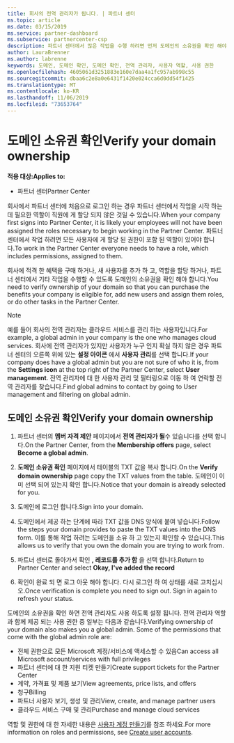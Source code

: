 ```yaml
---
title: 회사의 전역 관리자가 됩니다. | 파트너 센터
ms.topic: article
ms.date: 03/15/2019
ms.service: partner-dashboard
ms.subservice: partnercenter-csp
description: 파트너 센터에서 많은 작업을 수행 하려면 먼저 도메인의 소유권을 확인 해야 합니다. 파트너 센터의 많은 작업에는 전역 관리자가 필요 합니다. 회사에 아직 없는 경우 하나를 만들 수 있습니다.
author: LauraBrenner
ms.author: labrenne
keywords: 도메인, 도메인 확인, 도메인 확인, 전역 관리자, 사용자 역할, 사용 권한
ms.openlocfilehash: 4605061d3251883e160e7daa4a1fc957ab998c55
ms.sourcegitcommit: dbaa6c2e8a0e6431f1420e024cca6d0dd54f1425
ms.translationtype: MT
ms.contentlocale: ko-KR
ms.lasthandoff: 11/06/2019
ms.locfileid: "73653764"
---
```

# <a name="verify-your-domain-ownership"></a><span data-ttu-id="a100b-105">도메인 소유권 확인</span><span class="sxs-lookup"><span data-stu-id="a100b-105">Verify your domain ownership</span></span>

<span data-ttu-id="a100b-106">**적용 대상:**</span><span class="sxs-lookup"><span data-stu-id="a100b-106">**Applies to:**</span></span>

- <span data-ttu-id="a100b-107">파트너 센터</span><span class="sxs-lookup"><span data-stu-id="a100b-107">Partner Center</span></span>

<span data-ttu-id="a100b-108">회사에서 파트너 센터에 처음으로 로그인 하는 경우 파트너 센터에서 작업을 시작 하는 데 필요한 역할이 직원에 게 할당 되지 않은 것일 수 있습니다.</span><span class="sxs-lookup"><span data-stu-id="a100b-108">When your company first signs into Partner Center, it is likely your employees will not have been assigned the roles necessary to begin working in the Partner Center.</span></span> <span data-ttu-id="a100b-109">파트너 센터에서 작업 하려면 모든 사용자에 게 할당 된 권한이 포함 된 역할이 있어야 합니다.</span><span class="sxs-lookup"><span data-stu-id="a100b-109">To work in the Partner Center everyone needs to have a role, which includes permissions, assigned to them.</span></span>  

<span data-ttu-id="a100b-110">회사에 적격 한 혜택을 구매 하거나, 새 사용자를 추가 하 고, 역할을 할당 하거나, 파트너 센터에서 기타 작업을 수행할 수 있도록 도메인의 소유권을 확인 해야 합니다.</span><span class="sxs-lookup"><span data-stu-id="a100b-110">You need to verify ownership of your domain so that you can purchase the benefits your company is eligible for, add new users and assign them roles, or do other tasks in the Partner Center.</span></span> 

>[!Note]
><span data-ttu-id="a100b-111">예를 들어 회사의 전역 관리자는 클라우드 서비스를 관리 하는 사용자입니다.</span><span class="sxs-lookup"><span data-stu-id="a100b-111">For example, a global admin in your company is the one who manages cloud services.</span></span> <span data-ttu-id="a100b-112">회사에 전역 관리자가 있지만 사용자가 누구 인지 확실 하지 않은 경우 파트너 센터의 오른쪽 위에 있는 **설정 아이콘** 에서 **사용자 관리**를 선택 합니다.</span><span class="sxs-lookup"><span data-stu-id="a100b-112">If your company does have a global admin but you are not sure of who it is, from the **Settings icon** at the top right of the Partner Center, select **User management**.</span></span> <span data-ttu-id="a100b-113">전역 관리자에 대 한 사용자 관리 및 필터링으로 이동 하 여 연락할 전역 관리자를 찾습니다.</span><span class="sxs-lookup"><span data-stu-id="a100b-113">Find global admins to contact by going to User management and filtering on global admin.</span></span>

## <a name="verify-your-domain-ownership"></a><span data-ttu-id="a100b-114">도메인 소유권 확인</span><span class="sxs-lookup"><span data-stu-id="a100b-114">Verify your domain ownership</span></span>

1. <span data-ttu-id="a100b-115">파트너 센터의 **멤버 자격 제안** 페이지에서 **전역 관리자가 될**수 있습니다를 선택 합니다.</span><span class="sxs-lookup"><span data-stu-id="a100b-115">On the Partner Center, from the **Membership offers** page, select **Become a global admin**.</span></span> 

2. <span data-ttu-id="a100b-116">**도메인 소유권 확인** 페이지에서 테이블의 TXT 값을 복사 합니다.</span><span class="sxs-lookup"><span data-stu-id="a100b-116">On the **Verify domain ownership** page copy the TXT values from the table.</span></span> <span data-ttu-id="a100b-117">도메인이 이미 선택 되어 있는지 확인 합니다.</span><span class="sxs-lookup"><span data-stu-id="a100b-117">Notice that your domain is already selected for you.</span></span>

3. <span data-ttu-id="a100b-118">도메인에 로그인 합니다.</span><span class="sxs-lookup"><span data-stu-id="a100b-118">Sign into your domain.</span></span> 

4. <span data-ttu-id="a100b-119">도메인에서 제공 하는 단계에 따라 TXT 값을 DNS 양식에 붙여 넣습니다.</span><span class="sxs-lookup"><span data-stu-id="a100b-119">Follow the steps your domain provides to paste the TXT values into the DNS form.</span></span>  <span data-ttu-id="a100b-120">이를 통해 작업 하려는 도메인을 소유 하 고 있는지 확인할 수 있습니다.</span><span class="sxs-lookup"><span data-stu-id="a100b-120">This allows us to verify that you own the domain you are trying to work from.</span></span>

5. <span data-ttu-id="a100b-121">파트너 센터로 돌아가서 확인 **, 레코드를 추가 함** 을 선택 합니다.</span><span class="sxs-lookup"><span data-stu-id="a100b-121">Return to Partner Center and select **Okay, I've added the record**</span></span>

6. <span data-ttu-id="a100b-122">확인이 완료 되 면 로그 아웃 해야 합니다. 다시 로그인 하 여 상태를 새로 고치십시오.</span><span class="sxs-lookup"><span data-stu-id="a100b-122">Once verification is complete you need to sign out. Sign in again to refresh your status.</span></span> 

<span data-ttu-id="a100b-123">도메인의 소유권을 확인 하면 전역 관리자도 사용 하도록 설정 됩니다. 전역 관리자 역할과 함께 제공 되는 사용 권한 중 일부는 다음과 같습니다.</span><span class="sxs-lookup"><span data-stu-id="a100b-123">Verifying ownership of your domain also makes you a global admin. Some of the permissions that come with the global admin role are:</span></span>

- <span data-ttu-id="a100b-124">전체 권한으로 모든 Microsoft 계정/서비스에 액세스할 수 있음</span><span class="sxs-lookup"><span data-stu-id="a100b-124">Can access all Microsoft account/services with full privileges</span></span> 
- <span data-ttu-id="a100b-125">파트너 센터에 대 한 지원 티켓 만들기</span><span class="sxs-lookup"><span data-stu-id="a100b-125">Create support tickets for the Partner Center</span></span>
- <span data-ttu-id="a100b-126">계약, 가격표 및 제품 보기</span><span class="sxs-lookup"><span data-stu-id="a100b-126">View agreements, price lists, and offers</span></span>
- <span data-ttu-id="a100b-127">청구</span><span class="sxs-lookup"><span data-stu-id="a100b-127">Billing</span></span>
- <span data-ttu-id="a100b-128">파트너 사용자 보기, 생성 및 관리</span><span class="sxs-lookup"><span data-stu-id="a100b-128">View, create, and manage partner users</span></span>
- <span data-ttu-id="a100b-129">클라우드 서비스 구매 및 관리</span><span class="sxs-lookup"><span data-stu-id="a100b-129">Purchase and manage cloud services</span></span>

<span data-ttu-id="a100b-130">역할 및 권한에 대 한 자세한 내용은 [사용자 계정 만들기](create-user-accounts-and-set-permissions.md)를 참조 하세요.</span><span class="sxs-lookup"><span data-stu-id="a100b-130">For more information on roles and permissions, see [Create user accounts](create-user-accounts-and-set-permissions.md).</span></span> 